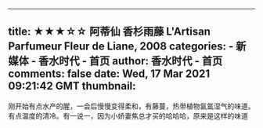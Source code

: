 
---
title: ★★★☆☆ 阿蒂仙 香杉雨藤 L'Artisan Parfumeur Fleur de Liane, 2008
categories: 
    - 新媒体
    - 香水时代 - 首页
author: 香水时代 - 首页
comments: false
date: Wed, 17 Mar 2021 09:21:42 GMT
thumbnail: 
---

<div>   
刚开始有点水产的腥，一会后慢慢变得柔和，有藤蔓，热带植物氤氲湿气的味道。有点温度的清冷。有一说一，因为小娇妻焦总才买的哈哈哈，原来是这样的味道  
</div>
            